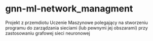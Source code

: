 # gnn-ml-network_managment
Projekt z przemdiotu Uczenie Maszynowe polegający na stworzeniu programu do zarządzania sieciami (lub pewnymi jej obszarami) przy zastosowaniu grafowej sieci neuronowej
